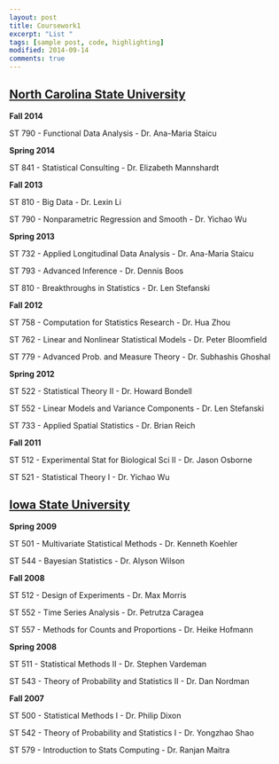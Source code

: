 ```yaml
---
layout: post
title: Coursework1
excerpt: "List "
tags: [sample post, code, highlighting]
modified: 2014-09-14
comments: true
---
```


## [North Carolina State University](http://www.stat.ncsu.edu)


**Fall 2014**

ST 790 - Functional Data Analysis - Dr. Ana-Maria Staicu

**Spring 2014**

ST 841 - Statistical Consulting - Dr. Elizabeth Mannshardt

**Fall 2013**

ST 810 - Big Data - Dr. Lexin Li

ST 790 - Nonparametric Regression and Smooth - Dr. Yichao Wu

**Spring 2013**

ST 732 - Applied Longitudinal Data Analysis - Dr. Ana-Maria Staicu

ST 793 - Advanced Inference - Dr. Dennis Boos

ST 810 - Breakthroughs in Statistics - Dr. Len Stefanski

**Fall 2012**

ST 758 - Computation for Statistics Research - Dr. Hua Zhou

ST 762 - Linear and Nonlinear Statistical Models - Dr. Peter Bloomfield

ST 779 - Advanced Prob. and Measure Theory - Dr. Subhashis Ghoshal

**Spring 2012**

ST 522 - Statistical Theory II - Dr. Howard Bondell

ST 552 - Linear Models and Variance Components - Dr. Len Stefanski

ST 733 - Applied Spatial Statistics - Dr. Brian Reich

**Fall 2011**

ST 512 - Experimental Stat for Biological Sci II - Dr. Jason Osborne

ST 521 - Statistical Theory I - Dr. Yichao Wu





## [Iowa State University](http://www.stat.iastate.edu)


**Spring 2009**

ST 501 - Multivariate Statistical Methods - Dr. Kenneth Koehler

ST 544 - Bayesian Statistics - Dr. Alyson Wilson

**Fall 2008**

ST 512 - Design of Experiments - Dr. Max Morris

ST 552 - Time Series Analysis - Dr. Petrutza Caragea

ST 557 - Methods for Counts and Proportions - Dr. Heike Hofmann

**Spring 2008**

ST 511 - Statistical Methods II - Dr. Stephen Vardeman

ST 543 - Theory of Probability and Statistics II - Dr. Dan Nordman

**Fall 2007**

ST 500 - Statistical Methods I - Dr. Philip Dixon

ST 542 - Theory of Probability and Statistics I - Dr. Yongzhao Shao

ST 579 - Introduction to Stats Computing - Dr. Ranjan Maitra
